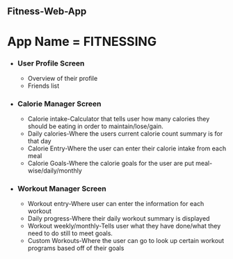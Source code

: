 **Fitness-Web-App**
---
# App Name = FITNESSING
* ### User Profile Screen
    * Overview of their profile
    * Friends list
* ### Calorie Manager Screen
    * Calorie intake-Calculator that tells user how many calories they should be eating in order to maintain/lose/gain.
    * Daily calories-Where the users current calorie count summary is for that day 
    * Calorie Entry-Where the user can enter their calorie intake from each meal
    * Calorie Goals-Where the calorie goals for the user are put meal-wise/daily/monthly
* ### Workout Manager Screen
    * Workout entry-Where user can enter the information for each workout
    * Daily progress-Where their daily workout summary is displayed
    * Workout weekly/monthly-Tells user what they have done/what they need to do still to meet goals.
    * Custom Workouts-Where the user can go to look up certain workout programs based off of their goals
    
    